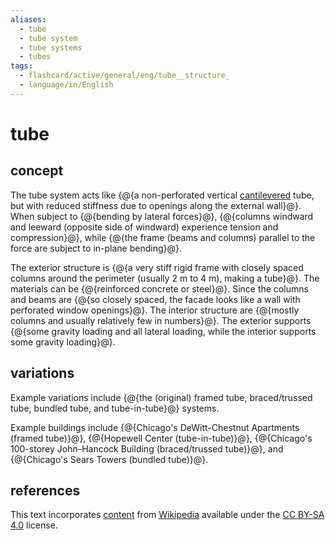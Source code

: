 ```yaml
---
aliases:
  - tube
  - tube system
  - tube systems
  - tubes
tags:
  - flashcard/active/general/eng/tube__structure_
  - language/in/English
---
```


# tube

## concept

The tube system acts like {@{a non-perforated vertical [cantilevered](cantilever.md) tube, but with reduced stiffness due to openings along the external wall}@}. When subject to {@{bending by lateral forces}@}, {@{columns windward and leeward (opposite side of windward) experience tension and compression}@}, while {@{the frame (beams and columns) parallel to the force are subject to in-plane bending}@}. <!--SR:!2026-07-20,516,270!2026-06-15,537,290!2027-09-04,908,330!2028-08-04,1128,310-->

The exterior structure is {@{a very stiff rigid frame with closely spaced columns around the perimeter (usually 2 m to 4 m), making a tube}@}. The materials can be {@{reinforced concrete or steel}@}. Since the columns and beams are {@{so closely spaced, the facade looks like a wall with perforated window openings}@}. The interior structure are {@{mostly columns and usually relatively few in numbers}@}. The exterior supports {@{some gravity loading and all lateral loading, while the interior supports some gravity loading}@}. <!--SR:!2025-12-31,393,290!2026-08-01,556,290!2026-04-01,514,310!2026-01-20,409,290!2028-04-10,962,290-->

## variations

Example variations include {@{the (original) framed tube, braced/trussed tube, bundled tube, and tube-in-tube}@} systems. <!--SR:!2026-07-28,509,270-->

Example buildings include {@{Chicago's DeWitt-Chestnut Apartments (framed tube)}@}, {@{Hopewell Center (tube-in-tube)}@}, {@{Chicago's 100-storey John-Hancock Building (braced/trussed tube)}@}, and {@{Chicago's Sears Towers (bundled tube)}@}. <!--SR:!2027-04-20,760,290!2026-10-14,485,250!2026-07-10,430,250!2026-11-25,583,290-->

## references

This text incorporates [content](https://en.wikipedia.org/wiki/tube_(structure)) from [Wikipedia](Wikipedia.md) available under the [CC BY-SA 4.0](https://creativecommons.org/licenses/by-sa/4.0/) license.
